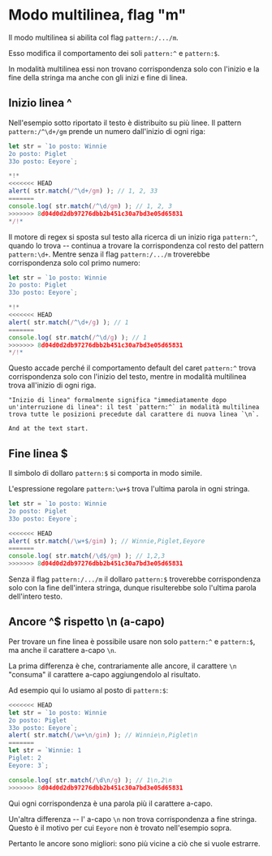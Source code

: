 # Modo multilinea, flag "m"
Il modo multilinea si abilita col flag `pattern:/.../m`.

Esso modifica il comportamento dei soli `pattern:^` e `pattern:$`.

In modalità multilinea essi non trovano corrispondenza solo con l'inizio e la fine della stringa ma anche con gli inizi e fine di linea.

## Inizio linea ^

Nell'esempio sotto riportato il testo è distribuito su più linee. Il pattern `pattern:/^\d+/gm` prende un numero dall'inizio di ogni riga:

```js run
let str = `1o posto: Winnie
2o posto: Piglet
33o posto: Eeyore`;

*!*
<<<<<<< HEAD
alert( str.match(/^\d+/gm) ); // 1, 2, 33
=======
console.log( str.match(/^\d/gm) ); // 1, 2, 3
>>>>>>> 8d04d0d2db97276dbb2b451c30a7bd3e05d65831
*/!*
```

Il motore di regex si sposta sul testo alla ricerca di un inizio riga `pattern:^`, quando lo trova -- continua a trovare la corrispondenza col resto del pattern `pattern:\d+`.
Mentre senza il flag  `pattern:/.../m` troverebbe corrispondenza solo col primo numero:

```js run
let str = `1o posto: Winnie
2o posto: Piglet
33o posto: Eeyore`;

*!*
<<<<<<< HEAD
alert( str.match(/^\d+/g) ); // 1
=======
console.log( str.match(/^\d/g) ); // 1
>>>>>>> 8d04d0d2db97276dbb2b451c30a7bd3e05d65831
*/!*
```

Questo accade perché il comportamento default del caret `pattern:^` trova corrispondenza solo con l'inizio del testo, mentre in modalità multilinea trova all'inizio di ogni riga.

```smart
"Inizio di linea" formalmente significa "immediatamente dopo un'interruzione di linea": il test `pattern:^` in modalità multilinea trova tutte le posizioni precedute dal carattere di nuova linea `\n`.

And at the text start.
```

## Fine linea $

Il simbolo di dollaro `pattern:$` si comporta in modo simile.

L'espressione regolare `pattern:\w+$` trova l'ultima parola in ogni stringa.

```js run
let str = `1o posto: Winnie
2o posto: Piglet
33o posto: Eeyore`;

<<<<<<< HEAD
alert( str.match(/\w+$/gim) ); // Winnie,Piglet,Eeyore
=======
console.log( str.match(/\d$/gm) ); // 1,2,3
>>>>>>> 8d04d0d2db97276dbb2b451c30a7bd3e05d65831
```

Senza il flag `pattern:/.../m` il dollaro `pattern:$` troverebbe corrispondenza solo con la fine dell'intera stringa, dunque risulterebbe solo l'ultima parola dell'intero testo.

## Ancore ^$ rispetto \n (a-capo)

Per trovare un fine linea è possibile usare non solo `pattern:^` e `pattern:$`, ma anche il carattere a-capo `\n`.

La prima differenza è che, contrariamente alle ancore, il carattere `\n` "consuma" il carattere a-capo aggiungendolo al risultato.

Ad esempio qui lo usiamo al posto di `pattern:$`:

```js run
<<<<<<< HEAD
let str = `1o posto: Winnie
2o posto: Piglet
33o posto: Eeyore`;
alert( str.match(/\w+\n/gim) ); // Winnie\n,Piglet\n
=======
let str = `Winnie: 1
Piglet: 2
Eeyore: 3`;

console.log( str.match(/\d\n/g) ); // 1\n,2\n
>>>>>>> 8d04d0d2db97276dbb2b451c30a7bd3e05d65831
```

Qui ogni corrispondenza è una parola più il carattere a-capo.

Un'altra differenza -- l' a-capo `\n` non trova corrispondenza a fine stringa. Questo è il motivo per cui `Eeyore` non è trovato nell'esempio sopra.

Pertanto le ancore sono migliori: sono più vicine a ciò che si vuole estrarre.

